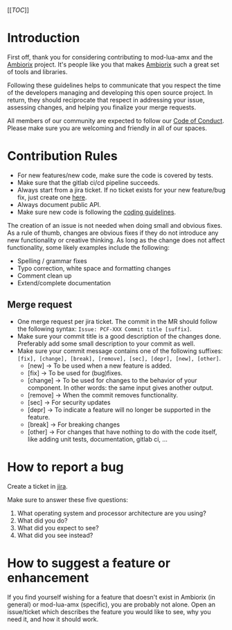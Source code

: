 [[_TOC_]]

# Introduction

First off, thank you for considering contributing to mod-lua-amx and the [Ambiorix](https://gitlab.com/prpl-foundation/components/ambiorix) project. It's people like you that makes [Ambiorix](https://gitlab.com/prpl-foundation/components/ambiorix) such a great set of tools and libraries.

Following these guidelines helps to communicate that you respect the time of the developers managing and developing this open source project. In return, they should reciprocate that respect in addressing your issue, assessing changes, and helping you finalize your merge requests.

All members of our community are expected to follow our [Code of Conduct](https://gitlab.com/prpl-foundation/components/ambiorix/ambiorix/-/blob/main/doc/CODE_OF_CONDUCT.md). Please make sure you are welcoming and friendly in all of our spaces.

# Contribution Rules

- For new features/new code, make sure the code is covered by tests.
- Make sure that the gitlab ci/cd pipeline succeeds.
- Always start from a jira ticket. If no ticket exists for your new feature/bug fix, just create one [here](https://prplfoundationcloud.atlassian.net/secure/CreateIssue!default.jspa).
- Always document public API.
- Make sure new code is following the [coding guidelines](https://gitlab.com/prpl-foundation/components/ambiorix/ambiorix/-/blob/main/doc/CODING_GUIDELINES.md).

The creation of an issue is not needed when doing small and obvious fixes.
As a rule of thumb, changes are obvious fixes if they do not introduce any new functionality or creative thinking. As long as the change does not affect functionality, some likely examples include the following:

- Spelling / grammar fixes
- Typo correction, white space and formatting changes
- Comment clean up
- Extend/complete documentation

## Merge request

- One merge request per jira ticket. The commit in the MR should follow the following syntax: `Issue: PCF-XXX Commit title [suffix]`.
- Make sure your commit title is a good description of the changes done. Preferably add some small description to your commit as well.
- Make sure your commit message contains one of the following suffixes: `[fix], [change], [break], [remove], [sec], [depr], [new], [other]`.
    - [new] → To be used when a new feature is added.
    - [fix] → To be used for (bug)fixes.
    - [change] → To be used for changes to the behavior of your component. In other words: the same input gives another output.
    - [remove] → When the commit removes functionality.
    - [sec] → For security updates
    - [depr] → To indicate a feature will no longer be supported in the feature.
    - [break] → For breaking changes
    - [other] → For changes that have nothing to do with the code itself, like adding unit tests, documentation, gitlab ci, ...

# How to report a bug

Create a ticket in [jira](https://prplfoundationcloud.atlassian.net/secure/CreateIssue!default.jspa).

Make sure to answer these five questions:

1. What operating system and processor architecture are you using?
1. What did you do?
1. What did you expect to see?
1. What did you see instead?

# How to suggest a feature or enhancement

If you find yourself wishing for a feature that doesn't exist in Ambiorix (in general) or mod-lua-amx (specific), you are probably not alone. Open an issue/ticket which describes the feature you would like to see, why you need it, and how it should work.
